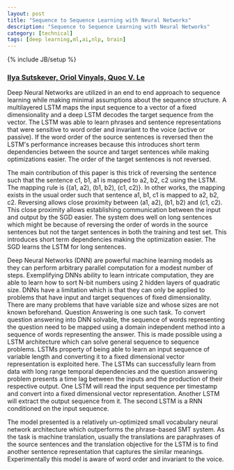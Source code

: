 ```yaml
---
layout: post
title: "Sequence to Sequence Learning with Neural Networks"
description: "Sequence to Sequence Learning with Neural Networks"
category: [technical]
tags: [deep learning,ml,ai,nlp, brain]
---
```

{% include JB/setup %}

### [Ilya Sutskever, Oriol Vinyals, Quoc V. Le](http://arxiv.org/abs/1409.3215v3)

Deep Neural Networks are utilized in an end to end approach to sequence learning while making minimal assumptions about the sequence structure. A multilayered LSTM maps the input sequence to a vector of a fixed dimensionality and a deep LSTM decodes the target sequence from the vector. The LSTM was able to learn phrases and sentence representations that were sensitive to word order and invariant to the voice (active or passive). If the word order of the source sentences is reversed then the LSTM's performance increases because this introduces short term dependencies between the source and target sentences while making optimizations easier. The order of the target sentences is not reversed. The main contribution of this paper is this trick of reversing the sentence such that the sentence c1, b1, a1 is mapped to a2, b2, c2 using the LSTM. The mapping rule is {(a1, a2), (b1, b2), (c1, c2)}. In other works, the mapping exists in the usual order such that sentence a1, b1, c1 is mapped to a2, b2, c2. Reversing allows close proximity between (a1, a2), (b1, b2) and (c1, c2). This close proximity allows establishing communication between the input and output by the SGD easier. The system does well on long sentences which might be because of reversing the order of words in the source sentences but not the target sentences in both the training and test set. This introduces short term dependencies making the optimization easier. The SGD learns the LSTM for long sentences. Deep Neural Networks (DNN) are powerful machine learning models as they can perform arbitrary parallel computation for a modest number of steps. Exemplifying DNNs ability to learn intricate computation, they are able to learn how to sort N-bit numbers using 2 hidden layers of quadratic size. DNNs have a limitation which is that they can only be applied to problems that have input and target sequences of fixed dimensionality. There are many problems that have variable size and whose sizes are not known beforehand. Question Answering is one such task. To convert question answering into DNN solvable, the sequence of words representing the question need to be mapped using a domain independent method into a sequence of words representing the answer. This is made possible using a LSTM architecture which can solve general sequence to sequence problems. LSTMs property of being able to learn an input sequence of variable length and converting it to a fixed dimensional vector representation is exploited here. The LSTMs can successfully learn from data with long range temporal dependencies and the question answering problem presents a time lag between the inputs and the production of their respective output. One LSTM will read the input sequence per timestamp and convert into a fixed dimensional vector representation. Another LSTM will extract the output sequence from it. The second LSTM is a RNN conditioned on the input sequence. The model presented is a relatively un-optimized small vocabulary neural network architecture which outperforms the phrase-based SMT system. As the task is machine translation, usually the translations are paraphrases of the source sentences and the translation objective for the LSTM is to find another sentence representation that captures the similar meanings. Experimentally this model is aware of word order and invariant to the voice.


